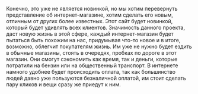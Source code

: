 Конечно, это уже не является новинкой, но мы хотим перевернуть представление об интернет-магазине, хотим сделать его новым, отличным от других более известных.
Этот сайт будет новинкой, который будет удивлять всех клиентов.
Значимость данного проекта, даст новую жизнь в этой сфере, каждый интернет-магазин будет пытаться быть похожим на нас, придумывая что-то новое и в итоге, возможно, облегчит покупателям жизнь.
Им уже не нужно будет ездить в обычные магазины, стоять в очередях, пробках по дороге в этот магазин.
Они смогут сэкономить как время, так и деньги, которые потратили на бензин или на общественный транспорт.
 В интернете намного удобнее будет происходить оплата, так как большинство людей давно уже пользуются безналичной оплатой, им стоит сделать пару кликов и вещи сразу же приедут к ним.  

